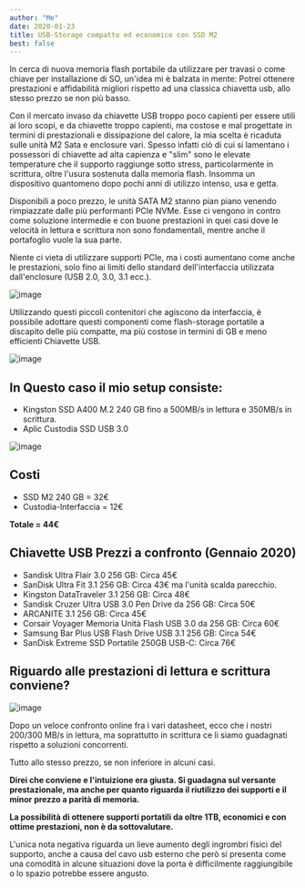 ```yaml
---
author: "Me"
date: 2020-01-23
title: USB-Storage compatto ed economico con SSD M2
best: false
---
```


In cerca di nuova memoria flash portabile da utilizzare per travasi o come chiave per installazione di SO, un'idea mi è balzata in mente: Potrei ottenere prestazioni e affidabilità migliori rispetto ad una classica chiavetta usb, allo stesso prezzo se non più basso.

Con il mercato invaso da chiavette USB troppo poco capienti per essere utili ai loro scopi, e da chiavette troppo capienti, ma costose e mal progettate in termini di prestazionali e dissipazione del calore, la mia scelta è ricaduta sulle unità M2 Sata e enclosure vari.
Spesso infatti ciò di cui si lamentano i possessori di chiavette ad alta capienza e "slim" sono le elevate temperature che il supporto raggiunge sotto stress, particolarmente in scrittura, oltre l'usura sostenuta dalla memoria flash. Insomma un dispositivo quantomeno dopo pochi anni di utilizzo intenso, usa e getta.

Disponibili a poco prezzo, le unità SATA M2 stanno pian piano venendo rimpiazzate dalle più performanti PCIe NVMe. Esse ci vengono in contro come soluzione intermedie e con buone prestazioni in quei casi dove le velocità in lettura e scrittura non sono fondamentali, mentre anche il portafoglio vuole la sua parte.

Niente ci vieta di utilizzare supporti PCIe, ma i costi aumentano come anche le prestazioni, solo fino ai limiti dello standard dell'interfaccia utilizzata dall'enclosure (USB 2.0, 3.0, 3.1 ecc.).

![image](/img/ssd1.jpg)

Utilizzando questi piccoli contenitori che agiscono da interfaccia, è possibile adottare questi componenti come flash-storage portatile a discapito delle più compatte, ma più costose in termini di GB e meno efficienti Chiavette USB.
 
![image](/img/ssd2.jpg)

## In Questo caso il mio setup consiste: 

- Kingston SSD A400 M.2 240 GB fino a 500MB/s in lettura e 350MB/s in scrittura.
- Aplic Custodia SSD USB 3.0

![image](/img/ssd3.jpg)

## Costi

- SSD M2 240 GB = 32€
- Custodia-Interfaccia = 12€

**Totale = 44€**

## Chiavette USB Prezzi a confronto (Gennaio 2020)

- Sandisk Ultra Flair 3.0 256 GB: Circa 45€
- SanDisk Ultra Fit 3.1 256 GB: Circa 43€ ma l'unità scalda parecchio.
- Kingston DataTraveler 3.1 256 GB: Circa 48€
- Sandisk Cruzer Ultra USB 3.0 Pen Drive da 256 GB: Circa 50€
- ARCANITE 3.1 256 GB: Circa 45€
- Corsair Voyager Memoria Unità Flash USB 3.0 da 256 GB: Circa 60€
- Samsung Bar Plus USB Flash Drive USB 3.1 256 GB: Circa 54€
- SanDisk Extreme SSD Portatile 250GB USB-C: Circa 76€

## Riguardo alle prestazioni di lettura e scrittura conviene?

![image](/img/ssd4.jpg)

Dopo un veloce confronto online fra i vari datasheet, ecco che i nostri 200/300 MB/s in lettura, ma soprattutto in scrittura ce li siamo guadagnati rispetto a soluzioni concorrenti. 

Tutto allo stesso prezzo, se non inferiore in alcuni casi. 

**Direi che conviene e l'intuizione era giusta. Si guadagna sul versante prestazionale, ma anche per quanto riguarda il riutilizzo dei supporti e il minor prezzo a parità di memoria.**

**La possibilità di ottenere supporti portatili da oltre 1TB, economici e con ottime prestazioni, non è da sottovalutare.**

L'unica nota negativa riguarda un lieve aumento degli ingrombri fisici del supporto, anche a causa del cavo usb esterno che però si presenta come una comodità in alcune situazioni dove la porta è difficilmente raggiungibile o lo spazio potrebbe essere angusto.



